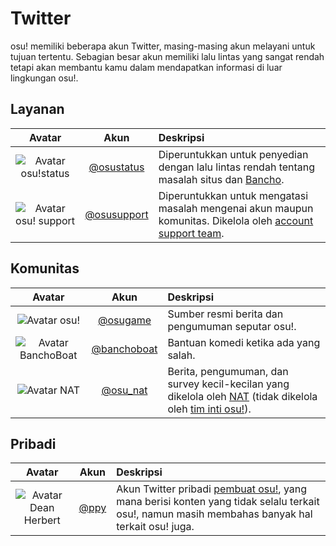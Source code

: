 # Twitter

osu! memiliki beberapa akun Twitter, masing-masing akun melayani untuk tujuan tertentu. Sebagian besar akun memiliki lalu lintas yang sangat rendah tetapi akan membantu kamu dalam mendapatkan informasi di luar lingkungan osu!.

## Layanan

| Avatar | Akun | Deskripsi |
| :-: | :-: | :-- |
| ![Avatar osu!status](img/osustatus.jpg) | [@osustatus](https://twitter.com/osustatus "Twitter") | Diperuntukkan untuk penyedian dengan lalu lintas rendah tentang masalah situs dan [Bancho](/wiki/Bancho_(server)). |
| ![Avatar osu! support](img/osusupport.jpg) | [@osusupport](https://twitter.com/osusupport "Twitter") | Diperuntukkan untuk mengatasi masalah mengenai akun maupun komunitas. Dikelola oleh [account support team](/wiki/People/The_Team/Account_support_team). |

## Komunitas

| Avatar | Akun | Deskripsi |
| :-: | :-: | :-- |
| ![Avatar osu!](img/osugame.jpg) | [@osugame](https://twitter.com/osugame "Twitter") | Sumber resmi berita dan pengumuman seputar osu!. |
| ![Avatar BanchoBoat](img/banchoboat.jpg) | [@banchoboat](https://twitter.com/banchoboat "Twitter") | Bantuan komedi ketika ada yang salah. |
| ![Avatar NAT](img/osu_nat.png) | [@osu_nat](https://twitter.com/osu_nat "Twitter") | Berita, pengumuman, dan survey kecil-kecilan yang dikelola oleh [NAT](/wiki/People/The_Team/Nomination_Assessment_Team) (tidak dikelola oleh [tim inti osu!](/wiki/People/The_Team)). |

## Pribadi

| Avatar | Akun | Deskripsi |
| :-: | :-: | :-- |
| ![Avatar Dean Herbert](img/ppy.jpg) | [@ppy](https://twitter.com/ppy "Twitter") | Akun Twitter pribadi [pembuat osu!](/wiki/People/peppy), yang mana berisi konten yang tidak selalu terkait osu!, namun masih membahas banyak hal terkait osu! juga. |
